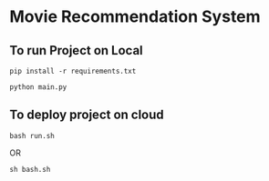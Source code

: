 # Movie Recommendation System

## To run Project on Local
```
pip install -r requirements.txt
```

```
python main.py
```

## To deploy project on cloud

```
bash run.sh
```
OR
```
sh bash.sh
```